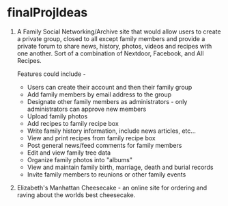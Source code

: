 # finalProjIdeas

1) A Family Social Networking/Archive site that would allow users to create a private group, closed to all except family members and provide a private forum 
   to share news, history, photos, videos and recipes with one another.  Sort of a combination of Nextdoor, Facebook, and All Recipes.
    
    Features could include - 
    
    - Users can create their account and then their family group
    - Add family members by email address to the group
    - Designate other family members as administrators - only administrators can approve new members
    - Upload family photos
    - Add recipes to family recipe box
    - Write family history information, include news articles, etc...
    - View and print recipes from family recipe box
    - Post general news/feed comments for family members
    - Edit and view family tree data
    - Organize family photos into "albums"
    - View and maintain family birth, marriage, death and burial records
    - Invite family members to reunions or other family events
 
    
 2)  Elizabeth's Manhattan Cheesecake - an online site for ordering and raving about the worlds best cheesecake. 
       
       
        
        
   
    
